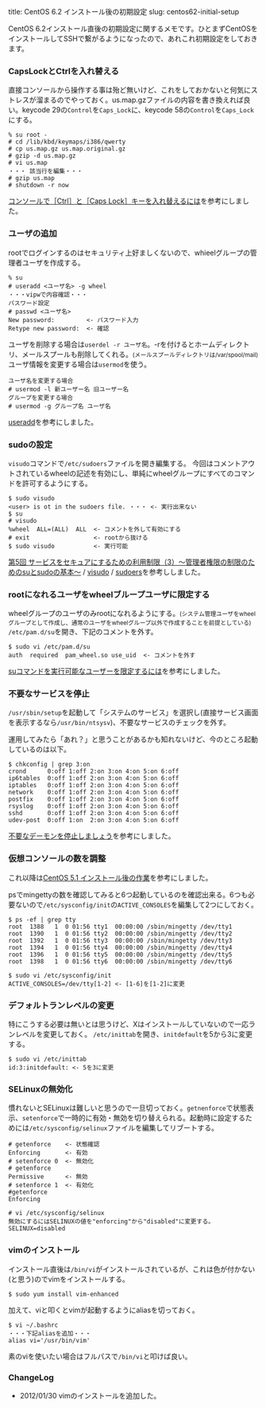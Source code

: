 title: CentOS 6.2 インストール後の初期設定
slug: centos62-initial-setup

CentOS 6.2インストール直後の初期設定に関するメモです。ひとまずCentOSをインストールしてSSHで繋がるようになったので、あれこれ初期設定をしておきます。

### CapsLockとCtrlを入れ替える
直接コンソールから操作する事は殆ど無いけど、これをしておかないと何気にストレスが溜まるのでやっておく。us.map.gzファイルの内容を書き換えれば良い。keycode 29の`Control`を`Caps_Lock`に、keycode 58の`Control`を`Caps_Lock`にする。

    % su root -
    # cd /lib/kbd/keymaps/i386/qwerty
    # cp us.map.gz us.map.original.gz
    # gzip -d us.map.gz
    # vi us.map
    ・・・ 該当行を編集・・・
    # gzip us.map
    # shutdown -r now

[コンソールで［Ctrl］と［Caps Lock］キーを入れ替えるには](http://www.atmarkit.co.jp/flinux/rensai/linuxtips/227conctlcaps.html)を参考にしました。

### ユーザの追加
rootでログインするのはセキュリティ上好ましくないので、whieelグループの管理者ユーザを作成する。

    % su
    # useradd <ユーザ名> -g wheel
    ・・・vipwで内容確認・・・
    パスワード設定
    # passwd <ユーザ名>
    New password:         <- パスワード入力
    Retype new password:  <- 確認

ユーザを削除する場合は`userdel -r ユーザ名`。-rを付けるとホームディレクトリ、メールスプールも削除してくれる。<small>(メールスプールディレクトリは/var/spool/mail)</small><br />
ユーザ情報を変更する場合は`usermod`を使う。

    ユーザ名を変更する場合
    # usermod -l 新ユーザー名 旧ユーザー名
    グループを変更する場合
    # usermod -g グループ名 ユーザ名

[useradd](http://linuxjm.sourceforge.jp/html/shadow/man8/useradd.8.html)を参考にしました。

### sudoの設定
`visudo`コマンドで`/etc/sudoers`ファイルを開き編集する。 今回はコメントアウトされているwheelの記述を有効にし、単純にwheelグループにすべてのコマンドを許可するようにする。

    $ sudo visudo
    <user> is ot in the sudoers file. ・・・ <- 実行出来ない
    $ su
    # visudo
    %wheel  ALL=(ALL)  ALL  <- コメントを外して有効にする
    # exit                  <- rootから抜ける
    $ sudo visudo           <- 実行可能

[第5回 サービスをセキュアにするための利用制限（3）～管理者権限の制限のためのsuとsudoの基本～](http://www.atmarkit.co.jp/fsecurity/rensai/unix_sec05/unix_sec01.html) / [visudo](http://linuxjm.sourceforge.jp/html/sudo/man8/visudo.8.html) / [sudoers](http://linuxjm.sourceforge.jp/html/sudo/man5/sudoers.5.html)を参考ししました。

### rootになれるユーザをwheelブループユーザに限定する
wheelグループのユーザのみrootになれるようにする。<small>(システム管理ユーザをwheelグループとして作成し、通常のユーザをwheelグループ以外で作成することを前提としている)</small><br />
`/etc/pam.d/su`を開き、下記のコメントを外す。

    $ sudo vi /etc/pam.d/su
    auth  required  pam_wheel.so use_uid  <- コメントを外す

[suコマンドを実行可能なユーザーを限定するには](http://www.atmarkit.co.jp/flinux/rensai/linuxtips/086suwheel.html)を参考にしました。

### 不要なサービスを停止
`/usr/sbin/setup`を起動して「システムのサービス」を選択し(直接サービス画面を表示するなら`/usr/bin/ntsysv`)、不要なサービスのチェックを外す。

運用してみたら「あれ？」と思うことがあるかも知れないけど、今のところ起動しているのは以下。

    $ chkconfig | grep 3:on
    crond      0:off 1:off 2:on 3:on 4:on 5:on 6:off
    ip6tables  0:off 1:off 2:on 3:on 4:on 5:on 6:off
    iptables   0:off 1:off 2:on 3:on 4:on 5:on 6:off
    network    0:off 1:off 2:on 3:on 4:on 5:on 6:off
    postfix    0:off 1:off 2:on 3:on 4:on 5:on 6:off
    rsyslog    0:off 1:off 2:on 3:on 4:on 5:on 6:off
    sshd       0:off 1:off 2:on 3:on 4:on 5:on 6:off
    udev-post  0:off 1:on  2:on 3:on 4:on 5:on 6:off

[不要なデーモンを停止しましょう](http://www.obenri.com/_minset_cent5/daemon_cent5.html)を参考にしました。

### 仮想コンソールの数を調整
これ以降は[CentOS 5.1 インストール後の作業](http://rina.jpn.ph/~rance/linux/centos/centos51_after.html)を参考にしました。

psでmingettyの数を確認してみると6つ起動しているのを確認出来る。6つも必要ないので`/etc/sysconfig/init`の`ACTIVE_CONSOLES`を編集して2つにしておく。

    $ ps -ef | grep tty
    root  1388   1  0 01:56 tty1  00:00:00 /sbin/mingetty /dev/tty1
    root  1390   1  0 01:56 tty2  00:00:00 /sbin/mingetty /dev/tty2
    root  1392   1  0 01:56 tty3  00:00:00 /sbin/mingetty /dev/tty3
    root  1394   1  0 01:56 tty4  00:00:00 /sbin/mingetty /dev/tty4
    root  1396   1  0 01:56 tty5  00:00:00 /sbin/mingetty /dev/tty5
    root  1398   1  0 01:56 tty6  00:00:00 /sbin/mingetty /dev/tty6
    
    $ sudo vi /etc/sysconfig/init
    ACTIVE_CONSOLES=/dev/tty[1-2] <- [1-6]を[1-2]に変更



### デフォルトランレベルの変更
特にこうする必要は無いとは思うけど、Xはインストールしていないので一応ランレベルを変更しておく。 `/etc/inittab`を開き、`initdefault`を5から3に変更する。

    $ sudo vi /etc/inittab
    id:3:initdefault: <- 5を3に変更

### SELinuxの無効化
慣れないとSELinuxは難しいと思うので一旦切っておく。`getnenforce`で状態表示、`setenforce`で一時的に有効・無効を切り替えられる。起動時に設定するためには`/etc/sysconfig/selinux`ファイルを編集してリブートする。

    # getenforce    <- 状態確認
    Enforcing       <- 有効
    # setenforce 0  <- 無効化
    # getenforce
    Permissive      <- 無効
    # setenforce 1  <- 有効化
    #getenforce
    Enforcing

    # vi /etc/sysconfig/selinux
    無効にするにはSELINUXの値を"enforcing"から"disabled"に変更する。
    SELINUX=disabled

### vimのインストール
インストール直後は`/bin/vi`がインストールされているが、これは色が付かない(と思う)のでvimをインストールする。

    $ sudo yum install vim-enhanced

加えて、viと叩くとvimが起動するようにaliasを切っておく。

    $ vi ~/.bashrc
    ・・・下記aliasを追加・・・
    alias vi='/usr/bin/vim'

素のviを使いたい場合はフルパスで`/bin/vi`と叩けば良い。

### ChangeLog

* 2012/01/30 vimのインストールを追加した。
